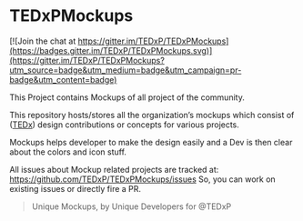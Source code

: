 # TEDxPMockups

[![Join the chat at https://gitter.im/TEDxP/TEDxPMockups](https://badges.gitter.im/TEDxP/TEDxPMockups.svg)](https://gitter.im/TEDxP/TEDxPMockups?utm_source=badge&utm_medium=badge&utm_campaign=pr-badge&utm_content=badge)

This Project contains Mockups of all project of the community. 

This repository hosts/stores all the organization’s mockups which consist of ([TEDx](https://www.ted.com/)) design contributions or concepts for various projects.

Mockups helps developer to make the design easily and a Dev is then clear about the colors and icon stuff.

All issues about Mockup related projects are tracked at:
https://github.com/TEDxP/TEDxPMockups/issues
So, you can work on existing issues or directly fire a PR.

> Unique Mockups, by Unique Developers for @TEDxP
